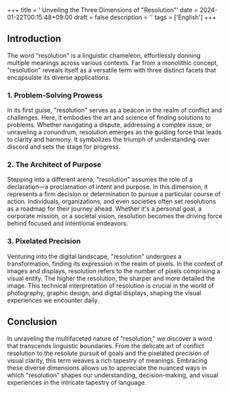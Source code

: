 +++
title = ' Unveiling the Three Dimensions of "Resolution"'
date = 2024-01-22T00:15:48+09:00
draft = false
description = ''
tags = ['English']
+++

## Introduction
The word "resolution" is a linguistic chameleon, effortlessly donning multiple meanings across various contexts. Far from a monolithic concept, "resolution" reveals itself as a versatile term with three distinct facets that encapsulate its diverse applications.

### 1. Problem-Solving Prowess
In its first guise, "resolution" serves as a beacon in the realm of conflict and challenges. Here, it embodies the art and science of finding solutions to problems. Whether navigating a dispute, addressing a complex issue, or unraveling a conundrum, resolution emerges as the guiding force that leads to clarity and harmony. It symbolizes the triumph of understanding over discord and sets the stage for progress.

### 2. The Architect of Purpose
Stepping into a different arena, "resolution" assumes the role of a declaration—a proclamation of intent and purpose. In this dimension, it represents a firm decision or determination to pursue a particular course of action. Individuals, organizations, and even societies often set resolutions as a roadmap for their journey ahead. Whether it's a personal goal, a corporate mission, or a societal vision, resolution becomes the driving force behind focused and intentional endeavors.

### 3. Pixelated Precision
Venturing into the digital landscape, "resolution" undergoes a transformation, finding its expression in the realm of pixels. In the context of images and displays, resolution refers to the number of pixels comprising a visual entity. The higher the resolution, the sharper and more detailed the image. This technical interpretation of resolution is crucial in the world of photography, graphic design, and digital displays, shaping the visual experiences we encounter daily.

## Conclusion
In unraveling the multifaceted nature of "resolution," we discover a word that transcends linguistic boundaries. From the delicate art of conflict resolution to the resolute pursuit of goals and the pixelated precision of visual clarity, this term weaves a rich tapestry of meanings. Embracing these diverse dimensions allows us to appreciate the nuanced ways in which "resolution" shapes our understanding, decision-making, and visual experiences in the intricate tapestry of language.
